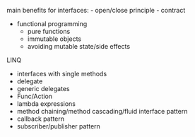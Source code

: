 main benefits for interfaces:
    - open/close principle
    - contract

- functional programming
    - pure functions
    - immutable objects
    - avoiding mutable state/side effects

LINQ

- interfaces with single methods
- delegate
- generic delegates
- Func/Action
- lambda expressions
- method chaining/method cascading/fluid interface pattern
- callback pattern
- subscriber/publisher pattern